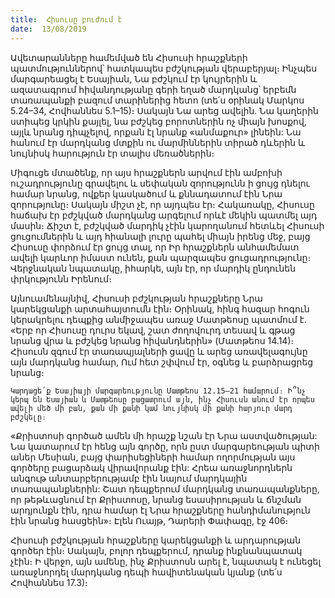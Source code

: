```yaml
---
title:  Հիսուսը բուժում է
date:  13/08/2019
---
```


Ավետարանները համեմված են Հիսուսի հրաշքների պատմություններով՝ հատկապես բժշկության վերաբերյալ։ Ինչպես մարգարեացել է Եսայիան, Նա բժշկում էր կույրերին և ազատագրում հիվանդությանը գերի եղած մարդկանց՝ երբեմն տառապանքի բազում տարիներից հետո (տե՛ս օրինակ Մարկոս 5.24–34, Հովհաննես 5.1–15)։ Սակայն Նա արեց ավելին. Նա կաղերին ստիպեց կրկին քայլել, նա բժշկեց բորոտներին ոչ միայն խոսքով, այլև նրանց դիպչելով, որքան էլ նրանք «անմաքուր» լինեին: Նա հանում էր մարդկանց մտքին ու մարմիններին տիրած դևերին և նույնիսկ հարություն էր տալիս մեռածներին։

Միգուցե մտածենք, որ այս հրաշքներն արվում էին ամբոխի ուշադրությունը գրավելու և սեփական զորությունն ի ցույց դնելու համար նրանց, ովքեր կասկածում և քննադատում էին Նրա զորությունը։ Սակայն միշտ չէ, որ այդպես էր։ Հակառակը, Հիսուսը հաճախ էր բժշկված մարդկանց արգելում որևէ մեկին պատմել այդ մասին։ Ճիշտ է, բժշկված մարդիկ չէին կարողանում հետևել Հիսուսի ցուցումներին և այդ հիանալի լուրը պահել միայն իրենց մեջ, բայց Հիսուսը փորձում էր ցույց տալ, որ Իր հրաշքներն անհամեմատ ավելի կարևոր իմաստ ունեն, քան պարզապես ցուցադրությունը։ Վերջնական նպատակը, իհարկե, այն էր, որ մարդիկ ընդունեն փրկությունն Իրենում։

Այնուամենայնիվ, Հիսուսի բժշկության հրաշքները Նրա կարեկցանքի արտահայտումն էին։ Օրինակ, հինգ հազար հոգուն կերակրելու դեպքից անմիջապես առաջ Մատթեոսը պատմում է. «Երբ որ Հիսուսը դուրս եկավ, շատ ժողովուրդ տեսավ և գթաց նրանց վրա և բժշկեց նրանց հիվանդներին» (Մատթեոս 14.14)։ Հիսուսն զգում էր տառապյալների ցավը և արեց առավելագույնը այն մարդկանց համար, Ում հետ շփվում էր, օգնեց և բարձրացրեց նրանց։

`Կարդացե՛ք Եսայիայի մարգարեությունը Մատթեոս 12.15–21 համարում։ Ի՞նչ կերպ են Եսայիան և Մատթեոսը բացատրում այն, ինչ Հիսուսն անում էր որպես ավելի մեծ մի բան, քան մի քանի կամ նույնիսկ մի քանի հարյուր մարդ բժշկելը։`

«Քրիստոսի գործած ամեն մի հրաշք նշան էր Նրա աստվածության: Նա կատարում էր հենց այն գործը, որն ըստ մարգարեության պիտի աներ Մեսիան, բայց փարիսեցիների համար ողորմության այս գործերը բացարձակ վիրավորանք էին: Հրեա առաջնորդներն անգութ անտարբերությամբ էին նայում մարդկային տառապանքներին: Շատ դեպքերում մարդկանց տառապանքները, որ թեթևացնում էր Քրիստոսը, նրանց եսասիրության և ճնշման արդյունքն էին, դրա համար էլ Նրա հրաշքները հանդիմանություն էին նրանց հասցեին»։ Էլեն Ուայթ, Դարերի Փափագը, էջ 406։

Հիսուսի բժշկության հրաշքները կարեկցանքի և արդարության գործեր էին։ Սակայն, բոլոր դեպքերում, դրանք ինքնանպատակ չէին։ Ի վերջո, այն ամենը, ինչ Քրիստոսն արել է, նպատակ է ունեցել առաջնորդել մարդկանց դեպի հավիտենական կյանք (տե՛ս Հովհաննես 17.3)։